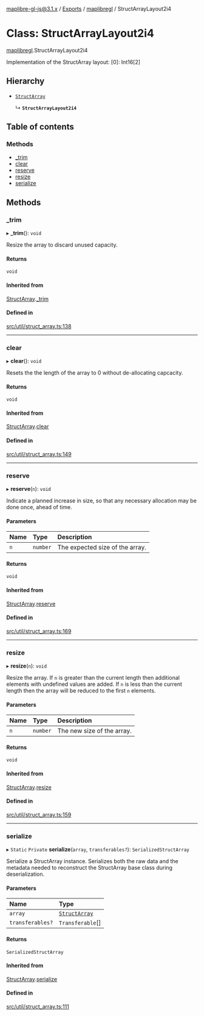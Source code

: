 [maplibre-gl-js@3.1.x](../README.md) / [Exports](../modules.md) / [maplibregl](../modules/maplibregl.md) / StructArrayLayout2i4

# Class: StructArrayLayout2i4

[maplibregl](../modules/maplibregl.md).StructArrayLayout2i4

Implementation of the StructArray layout:
[0]: Int16[2]

## Hierarchy

- [`StructArray`](maplibregl.StructArray.md)

  ↳ **`StructArrayLayout2i4`**

## Table of contents

### Methods

- [\_trim](maplibregl.StructArrayLayout2i4.md#_trim)
- [clear](maplibregl.StructArrayLayout2i4.md#clear)
- [reserve](maplibregl.StructArrayLayout2i4.md#reserve)
- [resize](maplibregl.StructArrayLayout2i4.md#resize)
- [serialize](maplibregl.StructArrayLayout2i4.md#serialize)

## Methods

### \_trim

▸ **_trim**(): `void`

Resize the array to discard unused capacity.

#### Returns

`void`

#### Inherited from

[StructArray](maplibregl.StructArray.md).[_trim](maplibregl.StructArray.md#_trim)

#### Defined in

[src/util/struct_array.ts:138](https://github.com/maplibre/maplibre-gl-js/blob/972e15f62/src/util/struct_array.ts#L138)

___

### clear

▸ **clear**(): `void`

Resets the the length of the array to 0 without de-allocating capcacity.

#### Returns

`void`

#### Inherited from

[StructArray](maplibregl.StructArray.md).[clear](maplibregl.StructArray.md#clear)

#### Defined in

[src/util/struct_array.ts:149](https://github.com/maplibre/maplibre-gl-js/blob/972e15f62/src/util/struct_array.ts#L149)

___

### reserve

▸ **reserve**(`n`): `void`

Indicate a planned increase in size, so that any necessary allocation may
be done once, ahead of time.

#### Parameters

| Name | Type | Description |
| :------ | :------ | :------ |
| `n` | `number` | The expected size of the array. |

#### Returns

`void`

#### Inherited from

[StructArray](maplibregl.StructArray.md).[reserve](maplibregl.StructArray.md#reserve)

#### Defined in

[src/util/struct_array.ts:169](https://github.com/maplibre/maplibre-gl-js/blob/972e15f62/src/util/struct_array.ts#L169)

___

### resize

▸ **resize**(`n`): `void`

Resize the array.
If `n` is greater than the current length then additional elements with undefined values are added.
If `n` is less than the current length then the array will be reduced to the first `n` elements.

#### Parameters

| Name | Type | Description |
| :------ | :------ | :------ |
| `n` | `number` | The new size of the array. |

#### Returns

`void`

#### Inherited from

[StructArray](maplibregl.StructArray.md).[resize](maplibregl.StructArray.md#resize)

#### Defined in

[src/util/struct_array.ts:159](https://github.com/maplibre/maplibre-gl-js/blob/972e15f62/src/util/struct_array.ts#L159)

___

### serialize

▸ `Static` `Private` **serialize**(`array`, `transferables?`): `SerializedStructArray`

Serialize a StructArray instance.  Serializes both the raw data and the
metadata needed to reconstruct the StructArray base class during
deserialization.

#### Parameters

| Name | Type |
| :------ | :------ |
| `array` | [`StructArray`](maplibregl.StructArray.md) |
| `transferables?` | `Transferable`[] |

#### Returns

`SerializedStructArray`

#### Inherited from

[StructArray](maplibregl.StructArray.md).[serialize](maplibregl.StructArray.md#serialize)

#### Defined in

[src/util/struct_array.ts:111](https://github.com/maplibre/maplibre-gl-js/blob/972e15f62/src/util/struct_array.ts#L111)
